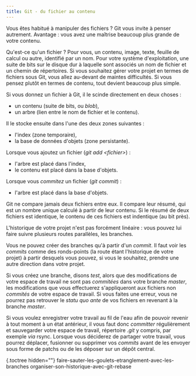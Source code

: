 ```yaml
---
title: Git - du fichier au contenu
---
```



Vous êtes habitué à manipuler des fichiers ? Git vous invite à penser
autrement. Avantage : vous avez une maîtrise beaucoup plus grande de
votre contenu.


Qu'est-ce qu'un fichier ? Pour vous, un contenu, image, texte, feuille
de calcul ou autre, identifié par un nom. Pour votre système
d'exploitation, une suite de bits sur le disque dur à laquelle sont
associés un nom de fichier et un chemin de répertoires. Si vous
souhaitez gérer votre projet en termes de fichiers sous Git, vous allez
au-devant de maintes difficultés. Si vous pensez plutôt en termes de
contenu, tout devient beaucoup plus simple.

Si vous donnez un fichier à Git, il le scinde directement en deux
choses :

-   un contenu (suite de bits, ou *blob*),
-   un arbre (lien entre le nom de fichier et le contenu).

Il le stocke ensuite dans l'une des deux zones suivantes :

-   l'index (zone temporaire),
-   la base de données d'objets (zone persistante).

Lorsque vous ajoutez un fichier (*git add \<fichier\>*) :

-   l'arbre est placé dans l'index,
-   le contenu est placé dans la base d'objets.

Lorsque vous *commitez* un fichier (*git commit*) :

-   l'arbre est placé dans la base d'objets.

Git ne compare jamais deux fichiers entre eux. Il compare leur résumé,
qui est un nombre unique calculé à partir de leur contenu. Si le résumé
de deux fichiers est identique, le contenu de ces fichiers est
indentique (au bit près).

L'historique de votre projet n'est pas forcément linéaire : vous
pouvez lui faire suivre plusieurs routes parallèles, les branches.

Vous ne pouvez créer des branches qu'à partir d'un *commit*. Il faut
voir les *commits* comme des ronds-points (la route étant l'historique
de votre projet) à partir desquels vous pouvez, si vous le souhaitez,
prendre une autre direction dans votre projet.

Si vous créez une branche, disons *test*, alors que des modifications de
votre espace de travail ne sont pas *commitées* dans votre branche
*master*, les modifications que vous effectuerez s'appliqueront aux
fichiers non *commités* de votre espace de travail. Si vous faites une
erreur, vous ne pourrez pas retrouver le *statu quo ante* de vos
fichiers en revenant à la branche *master*.

Si vous voulez enregistrer votre travail au fil de l'eau afin de
pouvoir revenir à tout moment à un état antérieur, il vous faut donc
*committer* régulièrement et sauvegarder votre espace de travail,
répertoire *.git* y compris, par exemple *via* rsync. Lorsque vous
déciderez de partager votre travail, vous pourrez déplacer, fusionner ou
supprimer vos *commits* avant de les envoyer sous forme de patchs ou de
les déposer sur un dépôt central.

 {.toctree hidden=""}
faire-sauter-les-goulets-etranglement-avec-les-branches
organiser-son-historique-avec-git-rebase

